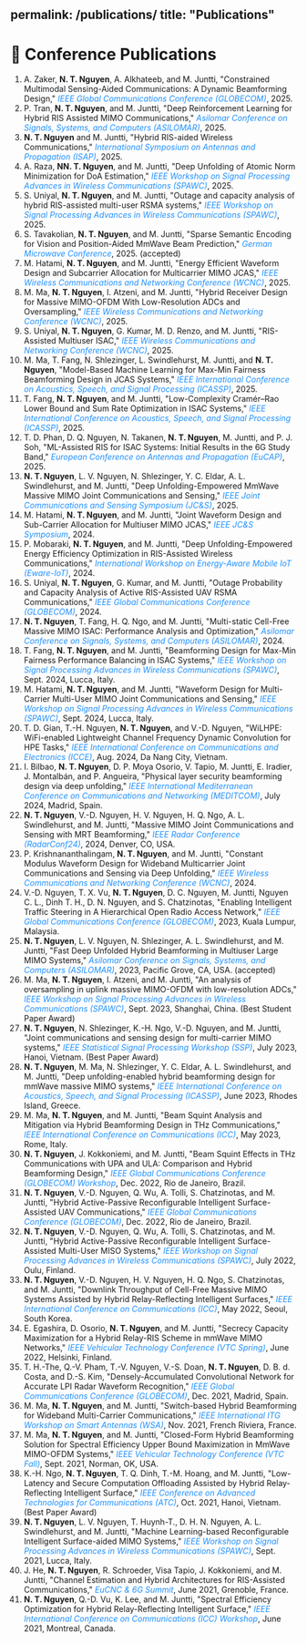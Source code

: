 permalink: /publications/
title: "Publications"
---

# 🎤 Conference Publications  

<ol>

<li>
A. Zaker, <strong>N. T. Nguyen</strong>, A. Alkhateeb, and M. Juntti,  
"Constrained Multimodal Sensing-Aided Communications: A Dynamic Beamforming Design,"  
<span style="color:#1E90FF;"><em>IEEE Global Communications Conference (GLOBECOM)</em></span>, 2025.
</li>

<li>
P. Tran, <strong>N. T. Nguyen</strong>, and M. Juntti,  
"Deep Reinforcement Learning for Hybrid RIS Assisted MIMO Communications,"  
<span style="color:#1E90FF;"><em>Asilomar Conference on Signals, Systems, and Computers (ASILOMAR)</em></span>, 2025.
</li>

<li>
<strong>N. T. Nguyen</strong> and M. Juntti,  
"Hybrid RIS-aided Wireless Communications,"  
<span style="color:#1E90FF;"><em>International Symposium on Antennas and Propagation (ISAP)</em></span>, 2025.
</li>

<li>
A. Raza, <strong>NN. T. Nguyen</strong>, and M. Juntti,  
"Deep Unfolding of Atomic Norm Minimization for DoA Estimation,"  
<span style="color:#1E90FF;"><em>IEEE Workshop on Signal Processing Advances in Wireless Communications (SPAWC)</em></span>, 2025.
</li>

<li>
S. Uniyal, <strong>N. T. Nguyen</strong>, and M. Juntti,  
"Outage and capacity analysis of hybrid RIS-assisted multi-user RSMA systems,"  
<span style="color:#1E90FF;"><em>IEEE Workshop on Signal Processing Advances in Wireless Communications (SPAWC)</em></span>, 2025.
</li>

<li>
S. Tavakolian, <strong>N. T. Nguyen</strong>, and M. Juntti,  
"Sparse Semantic Encoding for Vision and Position-Aided MmWave Beam Prediction,"  
<span style="color:#1E90FF;"><em>German Microwave Conference</em></span>, 2025. (accepted)
</li>

<li>
M. Hatami, <strong>N. T. Nguyen</strong>, and M. Juntti,  
"Energy Efficient Waveform Design and Subcarrier Allocation for Multicarrier MIMO JCAS,"  
<span style="color:#1E90FF;"><em>IEEE Wireless Communications and Networking Conference (WCNC)</em></span>, 2025.
</li>

<li>
M. Ma, <strong>N. T. Nguyen</strong>, I. Atzeni, and M. Juntti,  
"Hybrid Receiver Design for Massive MIMO-OFDM With Low-Resolution ADCs and Oversampling,"  
<span style="color:#1E90FF;"><em>IEEE Wireless Communications and Networking Conference (WCNC)</em></span>, 2025.
</li>

<li>
S. Uniyal, <strong>N. T. Nguyen</strong>, G. Kumar, M. D. Renzo, and M. Juntti,  
"RIS-Assisted Multiuser ISAC,"  
<span style="color:#1E90FF;"><em>IEEE Wireless Communications and Networking Conference (WCNC)</em></span>, 2025.
</li>

<li>
M. Ma, T. Fang, N. Shlezinger, L. Swindlehurst, M. Juntti, and <strong>N. T. Nguyen</strong>,  
"Model-Based Machine Learning for Max-Min Fairness Beamforming Design in JCAS Systems,"  
<span style="color:#1E90FF;"><em>IEEE International Conference on Acoustics, Speech, and Signal Processing (ICASSP)</em></span>, 2025.
</li>

<li>
T. Fang, <strong>N. T. Nguyen</strong>, and M. Juntti,  
"Low-Complexity Cramér–Rao Lower Bound and Sum Rate Optimization in ISAC Systems,"  
<span style="color:#1E90FF;"><em>IEEE International Conference on Acoustics, Speech, and Signal Processing (ICASSP)</em></span>, 2025.
</li>

<li>
T. D. Phan, D. Q. Nguyen, N. Takanen, <strong>N. T. Nguyen</strong>, M. Juntti, and P. J. Soh,  
"ML-Assisted RIS for ISAC Systems: Initial Results in the 6G Study Band,"  
<span style="color:#1E90FF;"><em>European Conference on Antennas and Propagation (EuCAP)</em></span>, 2025.
</li>

<li>
<strong>N. T. Nguyen</strong>, L. V. Nguyen, N. Shlezinger, Y. C. Eldar, A. L. Swindlehurst, and M. Juntti,  
"Deep Unfolding-Empowered MmWave Massive MIMO Joint Communications and Sensing,"  
<span style="color:#1E90FF;"><em>IEEE Joint Communications and Sensing Symposium (JC&S)</em></span>, 2025.
</li>

<li>
M. Hatami, <strong>N. T. Nguyen</strong>, and M. Juntti,  
"Joint Waveform Design and Sub-Carrier Allocation for Multiuser MIMO JCAS,"  
<span style="color:#1E90FF;"><em>IEEE JC&S Symposium</em></span>, 2024.
</li>

<li>
P. Mobaraki, <strong>N. T. Nguyen</strong>, and M. Juntti,  
"Deep Unfolding-Empowered Energy Efficiency Optimization in RIS-Assisted Wireless Communications,"  
<span style="color:#1E90FF;"><em>International Workshop on Energy-Aware Mobile IoT (Eware-IoT)</em></span>, 2024.
</li>

<li>
S. Uniyal, <strong>N. T. Nguyen</strong>, G. Kumar, and M. Juntti,  
"Outage Probability and Capacity Analysis of Active RIS-Assisted UAV RSMA Communications,"  
<span style="color:#1E90FF;"><em>IEEE Global Communications Conference (GLOBECOM)</em></span>, 2024.
</li>

<li>
<strong>N. T. Nguyen</strong>, T. Fang, H. Q. Ngo, and M. Juntti,  
"Multi-static Cell-Free Massive MIMO ISAC: Performance Analysis and Optimization,"  
<span style="color:#1E90FF;"><em>Asilomar Conference on Signals, Systems, and Computers (ASILOMAR)</em></span>, 2024.
</li>

<li>
T. Fang, <strong>N. T. Nguyen</strong>, and M. Juntti,  
"Beamforming Design for Max-Min Fairness Performance Balancing in ISAC Systems,"  
<span style="color:#1E90FF;"><em>IEEE Workshop on Signal Processing Advances in Wireless Communications (SPAWC)</em></span>, Sept. 2024, Lucca, Italy.
</li>

<li>
M. Hatami, <strong>N. T. Nguyen</strong>, and M. Juntti,  
"Waveform Design for Multi-Carrier Multi-User MIMO Joint Communications and Sensing,"  
<span style="color:#1E90FF;"><em>IEEE Workshop on Signal Processing Advances in Wireless Communications (SPAWC)</em></span>, Sept. 2024, Lucca, Italy.
</li>

<li>
T. D. Gian, T.-H. Nguyen, <strong>N. T. Nguyen</strong>, and V.-D. Nguyen,  
"WiLHPE: WiFi-enabled Lightweight Channel Frequency Dynamic Convolution for HPE Tasks,"  
<span style="color:#1E90FF;"><em>IEEE International Conference on Communications and Electronics (ICCE)</em></span>, Aug. 2024, Da Nang City, Vietnam.
</li>

<li>
I. Bilbao, <strong>N. T. Nguyen</strong>, D. P. Moya Osorio, V. Tapio, M. Juntti, E. Iradier, J. Montalbán, and P. Angueira,  
"Physical layer security beamforming design via deep unfolding,"  
<span style="color:#1E90FF;"><em>IEEE International Mediterranean Conference on Communications and Networking (MEDITCOM)</em></span>, July 2024, Madrid, Spain.
</li>

<li>
<strong>N. T. Nguyen</strong>, V.-D. Nguyen, H. V. Nguyen, H. Q. Ngo, A. L. Swindlehurst, and M. Juntti,  
"Massive MIMO Joint Communications and Sensing with MRT Beamforming,"  
<span style="color:#1E90FF;"><em>IEEE Radar Conference (RadarConf24)</em></span>, 2024, Denver, CO, USA.
</li>

<li>
P. Krishnananthalingam, <strong>N. T. Nguyen</strong>, and M. Juntti,  
"Constant Modulus Waveform Design for Wideband Multicarrier Joint Communications and Sensing via Deep Unfolding,"  
<span style="color:#1E90FF;"><em>IEEE Wireless Communications and Networking Conference (WCNC)</em></span>, 2024.
</li>

<li>
V.-D. Nguyen, T. X. Vu, <strong>N. T. Nguyen</strong>, D. C. Nguyen, M. Juntti, Nguyen C. L., Dinh T. H., D. N. Nguyen, and S. Chatzinotas,  
"Enabling Intelligent Traffic Steering in A Hierarchical Open Radio Access Network,"  
<span style="color:#1E90FF;"><em>IEEE Global Communications Conference (GLOBECOM)</em></span>, 2023, Kuala Lumpur, Malaysia.
</li>

<li>
<strong>N. T. Nguyen</strong>, L. V. Nguyen, N. Shlezinger, A. L. Swindlehurst, and M. Juntti,  
"Fast Deep Unfolded Hybrid Beamforming in Multiuser Large MIMO Systems,"  
<span style="color:#1E90FF;"><em>Asilomar Conference on Signals, Systems, and Computers (ASILOMAR)</em></span>, 2023, Pacific Grove, CA, USA. (accepted)
</li>

<li>
M. Ma, <strong>N. T. Nguyen</strong>, I. Atzeni, and M. Juntti,  
"An analysis of oversampling in uplink massive MIMO-OFDM with low-resolution ADCs,"  
<span style="color:#1E90FF;"><em>IEEE Workshop on Signal Processing Advances in Wireless Communications (SPAWC)</em></span>, Sept. 2023, Shanghai, China. (Best Student Paper Award)
</li>

<li>
<strong>N. T. Nguyen</strong>, N. Shlezinger, K.-H. Ngo, V.-D. Nguyen, and M. Juntti,  
"Joint communications and sensing design for multi-carrier MIMO systems,"  
<span style="color:#1E90FF;"><em>IEEE Statistical Signal Processing Workshop (SSP)</em></span>, July 2023, Hanoi, Vietnam. (Best Paper Award)
</li>

<li>
<strong>N. T. Nguyen</strong>, M. Ma, N. Shlezinger, Y. C. Eldar, A. L. Swindlehurst, and M. Juntti,  
"Deep unfolding-enabled hybrid beamforming design for mmWave massive MIMO systems,"  
<span style="color:#1E90FF;"><em>IEEE International Conference on Acoustics, Speech, and Signal Processing (ICASSP)</em></span>, June 2023, Rhodes Island, Greece.
</li>

<li>
M. Ma, <strong>N. T. Nguyen</strong>, and M. Juntti,  
"Beam Squint Analysis and Mitigation via Hybrid Beamforming Design in THz Communications,"  
<span style="color:#1E90FF;"><em>IEEE International Conference on Communications (ICC)</em></span>, May 2023, Rome, Italy.
</li>

<li>
<strong>N. T. Nguyen</strong>, J. Kokkoniemi, and M. Juntti,  
"Beam Squint Effects in THz Communications with UPA and ULA: Comparison and Hybrid Beamforming Design,"  
<span style="color:#1E90FF;"><em>IEEE Global Communications Conference (GLOBECOM) Workshop</em></span>, Dec. 2022, Rio de Janeiro, Brazil.
</li>

<li>
<strong>N. T. Nguyen</strong>, V.-D. Nguyen, Q. Wu, A. Tolli, S. Chatzinotas, and M. Juntti,  
"Hybrid Active-Passive Reconfigurable Intelligent Surface-Assisted UAV Communications,"  
<span style="color:#1E90FF;"><em>IEEE Global Communications Conference (GLOBECOM)</em></span>, Dec. 2022, Rio de Janeiro, Brazil.
</li>

<li>
<strong>N. T. Nguyen</strong>, V.-D. Nguyen, Q. Wu, A. Tolli, S. Chatzinotas, and M. Juntti,  
"Hybrid Active-Passive Reconfigurable Intelligent Surface-Assisted Multi-User MISO Systems,"  
<span style="color:#1E90FF;"><em>IEEE Workshop on Signal Processing Advances in Wireless Communications (SPAWC)</em></span>, July 2022, Oulu, Finland.
</li>

<li>
<strong>N. T. Nguyen</strong>, V.-D. Nguyen, H. V. Nguyen, H. Q. Ngo, S. Chatzinotas, and M. Juntti,  
"Downlink Throughput of Cell-Free Massive MIMO Systems Assisted by Hybrid Relay-Reflecting Intelligent Surfaces,"  
<span style="color:#1E90FF;"><em>IEEE International Conference on Communications (ICC)</em></span>, May 2022, Seoul, South Korea.
</li>

<li>
E. Egashira, D. Osorio, <strong>N. T. Nguyen</strong>, and M. Juntti,  
"Secrecy Capacity Maximization for a Hybrid Relay-RIS Scheme in mmWave MIMO Networks,"  
<span style="color:#1E90FF;"><em>IEEE Vehicular Technology Conference (VTC Spring)</em></span>, June 2022, Helsinki, Finland.
</li>

<li>
T. H.-The, Q.-V. Pham, T.-V. Nguyen, V.-S. Doan, <strong>N. T. Nguyen</strong>, D. B. d. Costa, and D.-S. Kim,  
"Densely-Accumulated Convolutional Network for Accurate LPI Radar Waveform Recognition,"  
<span style="color:#1E90FF;"><em>IEEE Global Communications Conference (GLOBECOM)</em></span>, Dec. 2021, Madrid, Spain.
</li>

<li>
M. Ma, <strong>N. T. Nguyen</strong>, and M. Juntti,  
"Switch-based Hybrid Beamforming for Wideband Multi-Carrier Communications,"  
<span style="color:#1E90FF;"><em>IEEE International ITG Workshop on Smart Antennas (WSA)</em></span>, Nov. 2021, French Riviera, France.
</li>

<li>
M. Ma, <strong>N. T. Nguyen</strong>, and M. Juntti,  
"Closed-Form Hybrid Beamforming Solution for Spectral Efficiency Upper Bound Maximization in MmWave MIMO-OFDM Systems,"  
<span style="color:#1E90FF;"><em>IEEE Vehicular Technology Conference (VTC Fall)</em></span>, Sept. 2021, Norman, OK, USA.
</li>

<li>
K.-H. Ngo, <strong>N. T. Nguyen</strong>, T. Q. Dinh, T.-M. Hoang, and M. Juntti,  
"Low-Latency and Secure Computation Offloading Assisted by Hybrid Relay-Reflecting Intelligent Surface,"  
<span style="color:#1E90FF;"><em>IEEE Conference on Advanced Technologies for Communications (ATC)</em></span>, Oct. 2021, Hanoi, Vietnam. (Best Paper Award)
</li>

<li>
<strong>N. T. Nguyen</strong>, L. V. Nguyen, T. Huynh-T., D. H. N. Nguyen, A. L. Swindlehurst, and M. Juntti,  
"Machine Learning-based Reconfigurable Intelligent Surface-aided MIMO Systems,"  
<span style="color:#1E90FF;"><em>IEEE Workshop on Signal Processing Advances in Wireless Communications (SPAWC)</em></span>, Sept. 2021, Lucca, Italy.
</li>

<li>
J. He, <strong>N. T. Nguyen</strong>, R. Schroeder, Visa Tapio, J. Kokkoniemi, and M. Juntti,  
"Channel Estimation and Hybrid Architectures for RIS-Assisted Communications,"  
<span style="color:#1E90FF;"><em>EuCNC & 6G Summit</em></span>, June 2021, Grenoble, France.
</li>

<li>
<strong>N. T. Nguyen</strong>, Q.-D. Vu, K. Lee, and M. Juntti,  
"Spectral Efficiency Optimization for Hybrid Relay-Reflecting Intelligent Surface,"  
<span style="color:#1E90FF;"><em>IEEE International Conference on Communications (ICC) Workshop</em></span>, June 2021, Montreal, Canada.
</li>

</ol>
